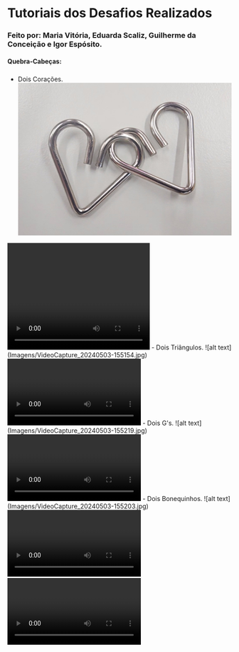 # Tutoriais dos Desafios Realizados
### Feito por: Maria Vitória, Eduarda Scaliz, Guilherme da Conceição e Igor Espósito.
#### Quebra-Cabeças:

#####
- Dois Corações.
![alt text](Imagens/VideoCapture_20240503-155137.jpg)
<video width="320" height="240" controls>
  <source src="Imagens/20240503_145500-1.mp4" type="video/mp4">
</video>
- Dois Triângulos.
![alt text](Imagens/VideoCapture_20240503-155154.jpg)
<video controls src="Imagens/20240503_134337-1.mp4" title="Title"></video>
- Dois G's.
![alt text](Imagens/VideoCapture_20240503-155219.jpg)
<video controls src="Imagens/20240503_142818-1.mp4" title="Title"></video>
- Dois Bonequinhos.
![alt text](Imagens/VideoCapture_20240503-155203.jpg)
<video controls src="Imagens/20240503_142137-1.mp4" title="Title"></video>
<video controls src="Imagens/20240503_145750-1.mp4" title="Title"></video>